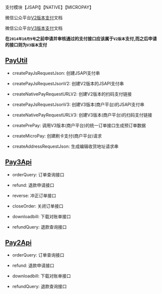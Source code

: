 支付模块【JSAPI】【NATIVE】【MICROPAY】

微信公众平台[V2版本支付](https://mp.weixin.qq.com/paymch/readtemplate?t=mp/business/course2_tmpl&lang=zh_CN)文档

微信公众平台[V3版本支付](https://mp.weixin.qq.com/paymch/readtemplate?t=mp/business/course3_tmpl&lang=zh_CN)文档

**在`2014年10月9号`之前申请并审核通过的支付接口应该属于`V2版本`支付,而之后申请的接口则为`V3版本`支付**

[PayUtil](./PayUtil.java)
-------------------------

* createPayJsRequestJson: 创建JSAPI支付串

* createPayJsRequestJsonV2: 创建V2版本的JSAPI支付串

* createNativePayRequestURLV2: 创建V2版本的扫码支付链接

* createPayJsRequestJsonV3: 创建V3版本(商户平台)的JSAPI支付串

* createNativePayRequestURLV3: 创建V3版本(商户平台)的扫码支付链接

* createPrePay: 调用V3版本(商户平台)的统一订单接口生成预订单数据

* createMicroPay: 创建刷卡支付(商户平台)请求

* createAddressRequestJson: 生成编辑收货地址请求串


[Pay3Api](./Pay3Api.java)
-------------------------

* orderQuery: 订单查询接口

* refund: 退款申请接口

* reverse: 冲正订单接口

* closeOrder: 关闭订单接口

* downloadbill: 下载对账单接口

* refundQuery: 退款查询接口


[Pay2Api](./Pay2Api.java)
-------------------------

* orderQuery: 订单查询接口

* refund: 退款申请接口

* downloadbill: 下载对账单接口

* refundQuery: 退款查询接口
